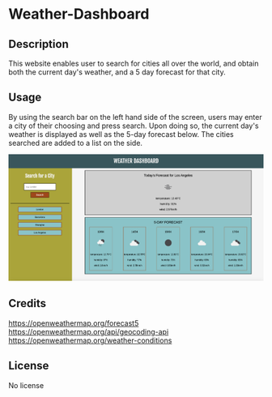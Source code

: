 # Weather-Dashboard

## Description
This website enables user to search for cities all over the world, and obtain both the current day's weather, and a 5 day forecast for that city. 

## Usage
By using the search bar on the left hand side of the screen, users may enter a city of their choosing and press search. Upon doing so, the current day's weather is displayed as well as the 5-day forecast below. The cities searched are added to a list on the side. 

![screenshot of weather dashboard](https://github.com/eilismcmillan/Weather-Dashboard/blob/main/assets/images/weather%20dashboard%20screenshot.png)

## Credits
https://openweathermap.org/forecast5 
https://openweathermap.org/api/geocoding-api
https://openweathermap.org/weather-conditions

## License
No license
